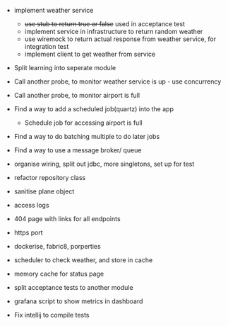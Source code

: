 - implement weather service
    - ~~use stub to return true or false~~ used in acceptance test
    - implement service in infrastructure to return random weather
    - use wiremock to return actual response from weather service, for integration test
    - implement client to get weather from service
- Split learning into seperate module
- Call another probe, to monitor weather service is up - use concurrency
- Call another probe, to monitor airport is full
- Find a way to add a scheduled job(quartz) into the app
    - Schedule job for accessing airport is full
- Find a way to do batching multiple to do later jobs
- Find a way to use a message broker/ queue


- organise wiring, split out jdbc, more singletons, set up for test
- refactor repository class
- sanitise plane object
- access logs
- 404 page with links for all endpoints
- https port
- dockerise, fabric8, porperties
- scheduler to check weather, and store in cache
- memory cache for status page
- split acceptance tests to another module
- grafana script to show metrics in dashboard
- Fix intellij to compile tests
